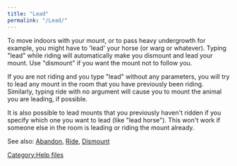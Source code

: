 ```yaml
---
title: "Lead"
permalink: "/Lead/"
---
```


To move indoors with your mount, or to pass heavy undergrowth for
example, you might have to 'lead' your horse (or warg or whatever).
Typing "lead" while riding will automatically make you dismount and lead
your mount. Use "dismount" if you want the mount not to follow you.

If you are not riding and you type "lead" without any parameters, you
will try to lead any mount in the room that you have previously been
riding. Similarly, typing ride with no argument will cause you to mount
the animal you are leading, if possible.

It is also possible to lead mounts that you previously haven't ridden if
you specify which one you want to lead (like "lead horse"). This won't
work if someone else in the room is leading or riding the mount already.

See also: [Abandon](Abandon "wikilink"), [Ride](Ride "wikilink"),
[Dismount](Dismount "wikilink")

[Category:Help files](Category:Help_files "wikilink")